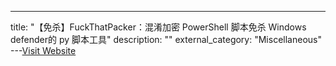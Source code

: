 ---
title: "【免杀】FuckThatPacker：混淆加密 PowerShell 脚本免杀 Windows defender的 py 脚本工具"
description: ""
external_category: "Miscellaneous"
---[Visit Website](https://github.com/Unknow101/FuckThatPacker)

